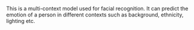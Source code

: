 This is a multi-context model used for facial recognition. It can predict the emotion of a person in different contexts such as background, ethnicity, lighting etc.
